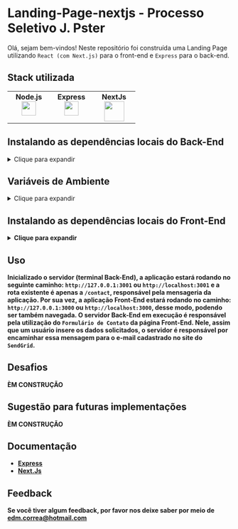 # Landing-Page-nextjs - Processo Seletivo J. Pster

Olá, sejam bem-vindos! Neste repositório foi construída uma Landing Page utilizando `React (com Next.js)` para o front-end e `Express` para o back-end. 

## Stack utilizada

<table width="320px" align="center">
  <tbody>
    <tr valign="top">
      <td width="80px" align="center">
        <span><strong>Node.js</strong></span><br>
        <img height="32" src="https://cdn.iconscout.com/icon/free/png-256/node-js-1174925.png">
      </td>
      <td width="80px" align="center">
        <span><strong>Express</strong></span><br>
        <img height="32" src="https://user-images.githubusercontent.com/98132078/200321834-cc7ba953-4bb0-47f3-b0bb-f679cc7f6d80.png">
      </td>
      <td width="80px" align="center">
        <span><strong>NextJs</strong></span><br>
        <img height="45" src="https://upload.wikimedia.org/wikipedia/commons/thumb/8/8e/Nextjs-logo.svg/394px-Nextjs-logo.svg.png?20230404233503">
      </td>
    </tr>
  </tbody>
</table>

## Instalando as dependências locais do Back-End
<details>
    <summary>Clique para expandir</summary>

  ### É necessário ter o NodeJs na versão >=16 instalado em sua maquina!

  #### PRIMEIRO Abra o seu Terminal em alguma pasta no seu sistema operacional.
- Clone o projeto

```bash
  git clone git@github.com:edmcorrea/landing-page-nextjs.git
```

- Entre primeiro no diretório Back-End do projeto

```bash
  cd backend
```

- Instale as dependências

```bash
  npm install
```

  #### Mantenha esse Terminal backend ativo, ele será utilizado posteriormente.

</details>

## Variáveis de Ambiente
<details>
    <summary>Clique para expandir</summary>

### É necessário possuir uma conta no SendGrid!

- Dentro da sua conta no <strong>SendGrid</strong> crie um <strong>Sender Verification <strong> acessando: <strong>Settings > Sender Authentication > Single Sender Verification</strong> e insira as informações solicitadas corretamente.

- Ainda dentro da sua conta <strong>SendGrid</strong> crie uma <strong>API Keys <strong> acessando: <strong>Settings > API Key > Create API Key</strong> e insira as informações solicitadas corretamente.

- Após criada a API Key, copie a chave e guarde, pois será utilizada na etapa seguinte.

- Dentro do diretório backend, renomeie o arquivo <strong>.env.example</strong> para <strong>.env</strong> e insira a chave copiada anteriormente em <strong>SENDGRID_API_KEY<strong>. Além disso, insira o email informado da etapa <strong>Sender Verification <strong> em  <strong>FROM_EMAIL<strong>.

```bash
APP_PORT=3001
SENDGRID_API_KEY=[INSIRA_AQUI_SUA_API_KEY_DO_SENDGRID]
FROM_EMAIL=[INSIRA_AQUI_SEU_EMAIL_UTILIZADO_NO_SENDGRID]
```
</details>

## Instalando as dependências locais do Front-End
<details>
    <summary>Clique para expandir</summary>

- Execute a aplicação Back-end no Terminal que manteve aberto e não o feche.

```bash
  npm run dev
```

- Entre no diretório Front-End em um novo Terminal

```bash
  cd howhow-project
```

- Instale as dependências

```bash
  npm install
```

- Execute a aplicação Front-end

```bash
  npm run dev
```
</details>


## Uso 

Inicializado o servidor (terminal Back-End), a aplicação estará rodando no seguinte caminho: `http://127.0.0.1:3001` ou `http://localhost:3001` e a rota existente é apenas a `/contact`, responsável pela mensageria da aplicação.
Por sua vez, a aplicação Front-End estará rodando no caminho: `http://127.0.0.1:3000` ou `http://localhost:3000`, desse modo, podendo ser também navegada.
O servidor Back-End em execução é responsável pela utilização do `Formulário de Contato` da página Front-End. Nele, assim que um usuário insere os dados solicitados, o servidor é responsável por encaminhar essa mensagem para o e-mail cadastrado no site do `SendGrid`.

## Desafios 

ÈM CONSTRUÇÃO

## Sugestão para futuras implementações 

ÈM CONSTRUÇÃO
    
## Documentação

- [Express](https://expressjs.com/pt-br/)
- [Next.Js](https://nextjs.org/docs/getting-started/installation)

## Feedback

Se você tiver algum feedback, por favor nos deixe saber por meio de edm.correa@hotmail.com
